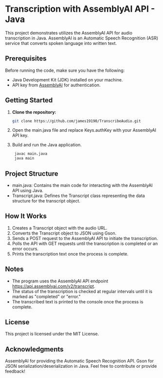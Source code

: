 # Transcription with AssemblyAI API - Java

This project demonstrates utilizes the AssemblyAI API for audio transcription in Java. AssemblyAI is an Automatic Speech Recognition (ASR) service that converts spoken language into written text.

## Prerequisites

Before running the code, make sure you have the following:

- Java Development Kit (JDK) installed on your machine.
- API key from [AssemblyAI](https://www.assemblyai.com/) for authentication.

## Getting Started

1. **Clone the repository:**
   ```bash
   git clone https://github.com/james19190/TranscribeAudio.git
   ```

2. Open the main.java file and replace Keys.authKey with your AssemblyAI API key.

3. Build and run the Java application.
   ```bash
    javac main.java
    java main
   ```

## Project Structure
- main.java: Contains the main code for interacting with the AssemblyAI API using Java.
- Transcript.java: Defines the Transcript class representing the data structure for the transcript object.

## How It Works
1) Creates a Transcript object with the audio URL.
2) Converts the Transcript object to JSON using Gson.
3) Sends a POST request to the AssemblyAI API to initiate the transcription.
4) Polls the API with GET requests until the transcription is completed or an error occurs.
5) Prints the transcription text once the process is complete.

## Notes
- The program uses the AssemblyAI API endpoint https://api.assemblyai.com/v2/transcript.
- The status of the transcription is checked at regular intervals until it is marked as "completed" or "error."
- The transcribed text is printed to the console once the process is complete.


## License
This project is licensed under the MIT License.

## Acknowledgments
AssemblyAI for providing the Automatic Speech Recognition API.
Gson for JSON serialization/deserialization in Java.
Feel free to contribute or provide feedback!
